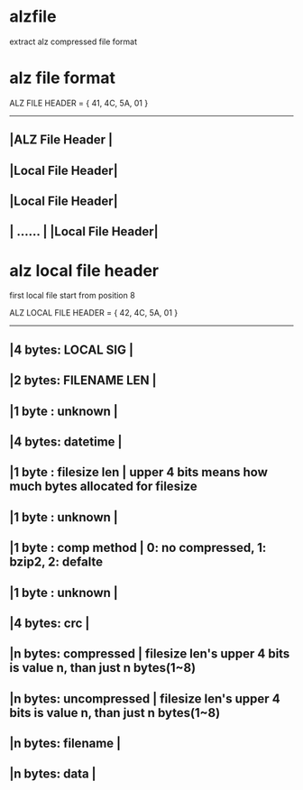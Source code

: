 # alzfile
extract alz compressed file format

# alz file format
ALZ FILE HEADER = { 41, 4C, 5A, 01 } 

-------------------
|ALZ File Header  |
-------------------
|Local File Header|
-------------------
|Local File Header|
-------------------
| ......          |
|Local File Header|
-------------------

# alz local file header
first local file start from position 8

ALZ LOCAL FILE HEADER = { 42, 4C, 5A, 01 }

------------------------
|4 bytes: LOCAL SIG    |
------------------------
|2 bytes: FILENAME LEN |
------------------------
|1 byte : unknown      |
------------------------
|4 bytes: datetime     |
------------------------
|1 byte : filesize len | upper 4 bits means how much bytes allocated for filesize
------------------------
|1 byte : unknown      |
------------------------
|1 byte : comp method  | 0: no compressed, 1: bzip2, 2: defalte
------------------------
|1 byte : unknown      |
------------------------
|4 bytes: crc          |
------------------------
|n bytes: compressed   | filesize len's upper 4 bits is value n, than just n bytes(1~8)
------------------------
|n bytes: uncompressed | filesize len's upper 4 bits is value n, than just n bytes(1~8)
------------------------
|n bytes: filename     |
------------------------
|n bytes: data         |
------------------------

